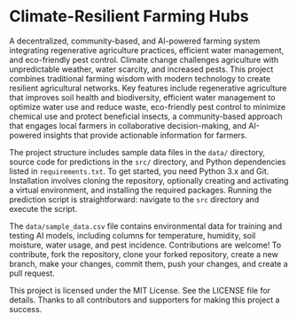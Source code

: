 # Climate-Resilient Farming Hubs

A decentralized, community-based, and AI-powered farming system integrating regenerative agriculture practices, efficient water management, and eco-friendly pest control. Climate change challenges agriculture with unpredictable weather, water scarcity, and increased pests. This project combines traditional farming wisdom with modern technology to create resilient agricultural networks. Key features include regenerative agriculture that improves soil health and biodiversity, efficient water management to optimize water use and reduce waste, eco-friendly pest control to minimize chemical use and protect beneficial insects, a community-based approach that engages local farmers in collaborative decision-making, and AI-powered insights that provide actionable information for farmers.

The project structure includes sample data files in the `data/` directory, source code for predictions in the `src/` directory, and Python dependencies listed in `requirements.txt`. To get started, you need Python 3.x and Git. Installation involves cloning the repository, optionally creating and activating a virtual environment, and installing the required packages. Running the prediction script is straightforward: navigate to the `src` directory and execute the script.

The `data/sample_data.csv` file contains environmental data for training and testing AI models, including columns for temperature, humidity, soil moisture, water usage, and pest incidence. Contributions are welcome! To contribute, fork the repository, clone your forked repository, create a new branch, make your changes, commit them, push your changes, and create a pull request.

This project is licensed under the MIT License. See the LICENSE file for details. Thanks to all contributors and supporters for making this project a success.

